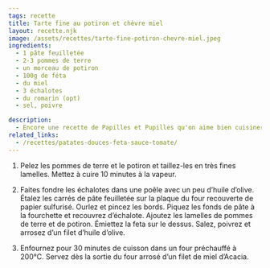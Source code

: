 ```yaml
---
tags: recette
title: Tarte fine au potiron et chèvre miel
layout: recette.njk
image: /assets/recettes/tarte-fine-potiron-chevre-miel.jpeg
ingredients:
  - 1 pâte feuilletée
  - 2-3 pommes de terre
  - un morceau de potiron
  - 100g de féta
  - du miel
  - 3 échalotes
  - du romarin (opt)
  - sel, poivre

description:
  - Encore une recette de Papilles et Pupilles qu'on aime bien cuisiner en automne/hiver. C'est parfait lorsqu'il nous reste de la féta et qu'on ne sait pas quoi en faire.
related_links:
  - /recettes/patates-douces-feta-sauce-tomate/
---
```


1. Pelez les pommes de terre et le potiron et taillez-les en très fines lamelles. Mettez à cuire 10 minutes à la vapeur.

2. Faites fondre les échalotes dans une poêle avec un peu d’huile d’olive. Étalez les carrés de pâte feuilletée sur la plaque du four recouverte de papier sulfurisé. Ourlez et pincez les bords. Piquez les fonds de pâte à la fourchette et recouvrez d’échalote. Ajoutez les lamelles de pommes de terre et de potiron. Émiettez la feta sur le dessus. Salez, poivrez et arrosez d’un filet d’huile d’olive.

3. Enfournez pour 30 minutes de cuisson dans un four préchauffé à 200°C. Servez dès la sortie du four arrosé d’un filet de miel d’Acacia.